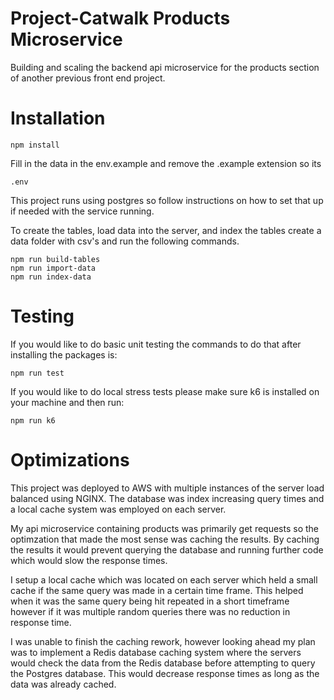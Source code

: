 # Project-Catwalk Products Microservice

Building and scaling the backend api microservice for the products section of another previous front end project.

# Installation

```
npm install
```

Fill in the data in the env.example and remove the .example extension so its
```
.env
```

This project runs using postgres so follow instructions on how to set that up if needed with the service running.

To create the tables, load data into the server, and index the tables create a data folder with csv's and run the following commands.

```
npm run build-tables
npm run import-data
npm run index-data
```

# Testing

If you would like to do basic unit testing the commands to do that after installing the packages is:

```
npm run test
```

If you would like to do local stress tests please make sure k6 is installed on your machine and then run:

```
npm run k6
```

# Optimizations

This project was deployed to AWS with multiple instances of the server load balanced using NGINX. The database was index increasing query times and a local cache system was employed on each server.

My api microservice containing products was primarily get requests so the optimzation that made the most sense was caching the results. By caching the results it would prevent querying the database and running further code which would slow the response times.

I setup a local cache which was located on each server which held a small cache if the same query was made in a certain time frame. This helped when it was the same query being hit repeated in a short timeframe however if it was multiple random queries there was no reduction in response time.

I was unable to finish the caching rework, however looking ahead my plan was to implement a Redis database caching system where the servers would check the data from the Redis database before attempting to query the Postgres database. This would decrease response times as long as the data was already cached.